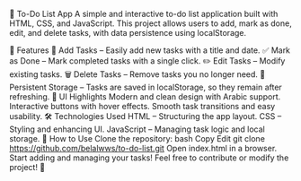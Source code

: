 📝 To-Do List App
A simple and interactive to-do list application built with HTML, CSS, and JavaScript. This project allows users to add, mark as done, edit, and delete tasks, with data persistence using localStorage.

🚀 Features
📌 Add Tasks – Easily add new tasks with a title and date.
✅ Mark as Done – Mark completed tasks with a single click.
✏️ Edit Tasks – Modify existing tasks.
🗑️ Delete Tasks – Remove tasks you no longer need.
💾 Persistent Storage – Tasks are saved in localStorage, so they remain after refreshing.
🎨 UI Highlights
Modern and clean design with Arabic support.
Interactive buttons with hover effects.
Smooth task transitions and easy usability.
🛠️ Technologies Used
HTML – Structuring the app layout.
CSS – Styling and enhancing UI.
JavaScript – Managing task logic and local storage.
📂 How to Use
Clone the repository:
bash
Copy
Edit
git clone https://github.com/belalwws/to-do-list.git
Open index.html in a browser.
Start adding and managing your tasks!
Feel free to contribute or modify the project! 🚀

